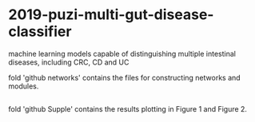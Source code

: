 # 2019-puzi-multi-gut-disease-classifier
machine learning models capable of distinguishing multiple intestinal diseases, including CRC, CD and UC

fold 'github networks' contains the files for constructing networks and modules.

##
fold 'github Supple' contains the results plotting in Figure 1 and Figure 2.

